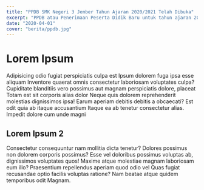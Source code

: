 ```yaml
---
title: "PPDB SMK Negeri 3 Jember Tahun Ajaran 2020/2021 Telah Dibuka"
excerpt: "PPDB atau Penerimaan Peserta Didik Baru untuk tahun ajaran 2020/2021 telah dibuka. Ayo segera mendaftar!"
date: "2020-04-01"
cover: "berita/ppdb.jpg"
---
```


# Lorem Ipsum
Adipisicing odio fugiat perspiciatis culpa est Ipsum dolorem fuga ipsa esse aliquam Inventore quaerat omnis consectetur laboriosam voluptates culpa? Cupiditate blanditiis vero possimus aut magnam perspiciatis dolore, placeat Totam est sit corporis alias dolor Neque quis dolorem reprehenderit molestias dignissimos ipsa! Earum aperiam debitis debitis a obcaecati? Est odit quia ab itaque accusantium Itaque ea ab tenetur consectetur alias. Impedit dolore cum unde magni

## Lorem Ipsum 2
Consectetur consequuntur nam mollitia dicta tenetur? Dolores possimus non dolorem corporis possimus? Esse vel doloribus possimus voluptas ab, dignissimos voluptates quos! Maxime atque molestiae magnam laboriosam eum illo? Praesentium repellendus aperiam quod odio vel Quas fugiat recusandae optio facilis voluptas ratione? Nam beatae atque quidem temporibus odit Magnam.

